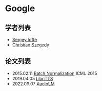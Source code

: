 # Google

## 学者列表

- [Sergey Ioffe](../../Authors/Sergey_Ioffe.md) 
- [Christian Szegedy](../../Authors/Christian_Szegedy.md)

## 论文列表

- 2015.02.11 [Batch Normalization](../Models/_Basis/2015.02.11_BatchNorm.md) ICML 2015
- 2019.04.05 [LibriTTS](../Datasets/2019.04.05_LibriTTS.md)
- 2022.09.07 [AudioLM](../Models/Speech_LLM/2022.09.07_AudioLM.md)